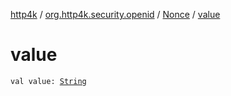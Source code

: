 [http4k](../../index.md) / [org.http4k.security.openid](../index.md) / [Nonce](index.md) / [value](./value.md)

# value

`val value: `[`String`](https://kotlinlang.org/api/latest/jvm/stdlib/kotlin/-string/index.html)